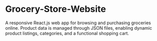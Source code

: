 # Grocery-Store-Website
A responsive React.js web app for browsing and purchasing groceries online. Product data is managed through JSON files, enabling dynamic product listings, categories, and a functional shopping cart.
